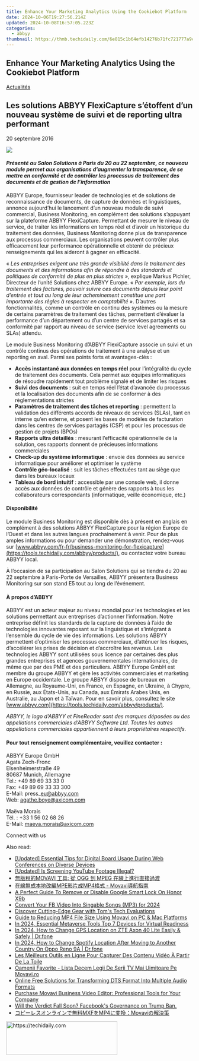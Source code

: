 ```yaml
---
title: Enhance Your Marketing Analytics Using the Cookiebot Platform
date: 2024-10-06T19:27:56.214Z
updated: 2024-10-08T16:57:05.223Z
categories:
  - abbyy
thumbnail: https://thmb.techidaily.com/6e815c1b64efb14276b71fc721777a9cc6b2edabdceffdbe6557dc25c31661ee.jpg
---
```


## Enhance Your Marketing Analytics Using the Cookiebot Platform

[Actualités](https://tools.techidaily.com/abbyy/products/)

## Les solutions ABBYY FlexiCapture s’étoffent d’un nouveau système de suivi et de reporting ultra performant

20 septembre 2016

![](https://content.abbyy.com/-/media/project/abbyy/abbyy/branchtemplates/shutterstock_1272462163_1296-x-729.jpg?h=729&iar=0&w=1296)

#### _Présenté au Salon Solutions à Paris du 20 au 22 septembre, ce nouveau module permet aux organisations d’augmenter la transparence, de se mettre en conformité et de contrôler les processus de traitement des documents et de gestion de l’information_ 

  
ABBYY Europe, fournisseur leader de technologies et de solutions de reconnaissance de documents, de capture de données et linguistiques, annonce aujourd’hui le lancement d’un nouveau module de suivi commercial, Business Monitoring, en complément des solutions s’appuyant sur la plateforme ABBYY FlexiCapture. Permettant de mesurer le niveau de service, de traiter les informations en temps réel et d’avoir un historique du traitement des données, Business Monitoring donne plus de transparence aux processus commerciaux. Les organisations peuvent contrôler plus efficacement leur performance opérationnelle et obtenir de précieux renseignements qui les aideront à gagner en efficacité.  
  
« _Les entreprises exigent une très grande visibilité dans le traitement des documents et des informations afin de répondre à des standards et politiques de conformité de plus en plus strictes_ », explique Markus Pichler, Directeur de l’unité Solutions chez ABBYY Europe. « _Par exemple, lors du traitement des factures, pouvoir suivre ces documents depuis leur point d’entrée et tout au long de leur acheminement constitue une part importante des règles à respecter en comptabilité_ ». D’autres fonctionnalités, comme un contrôle en continu des systèmes ou la mesure de certains paramètres de traitement des tâches, permettent d’évaluer la performance d’un département ou d’un centre de services partagés et sa conformité par rapport au niveau de service (service level agreements ou SLAs) attendu.  
  
Le module Business Monitoring d’ABBYY FlexiCapture associe un suivi et un contrôle continus des opérations de traitement à une analyse et un reporting en aval. Parmi ses points forts et avantages-clés :

* **Accès instantané aux données en temps réel** pour l’intégralité du cycle de traitement des documents. Cela permet aux équipes informatiques de résoudre rapidement tout problème signalé et de limiter les risques
* **Suivi des documents** : suit en temps réel l’état d’avancée du processus et la localisation des documents afin de se conformer à des règlementations strictes
* **Paramètres de traitement des tâches et reporting** : permettent la validation des différents accords de niveaux de services (SLAs), tant en interne qu’en externe, et posent les bases de modèles de facturation dans les centres de services partagés (CSP) et pour les processus de gestion de projets (BPOs)
* **Rapports ultra détaillés** : mesurant l’efficacité opérationnelle de la solution, ces rapports donnent de précieuses informations commerciales
* **Check-up du système informatique** : envoie des données au service informatique pour améliorer et optimiser le système
* **Contrôle géo-localisé** : suit les tâches effectuées tant au siège que dans les bureaux locaux
* **Tableau de bord intuitif** : accessible par une console web, il donne accès aux données de contrôle et génère des rapports à tous les collaborateurs correspondants (informatique, veille économique, etc.)

#### Disponibilité

Le module Business Monitoring est disponible dès à présent en anglais en complément à des solutions ABBYY FlexiCapture pour la région Europe de l’Ouest et dans les autres langues prochainement à venir. Pour de plus amples informations ou pour demander une démonstration, rendez-vous sur [www.abbyy.com/fr-fr/business-monitoring-for-flexicapture](https://tools.techidaily.com/abbyy/products/), ou contactez votre bureau ABBYY local.

À l’occasion de sa participation au Salon Solutions qui se tiendra du 20 au 22 septembre à Paris-Porte de Versailles, ABBYY présentera Business Monitoring sur son stand E5 tout au long de l’événement.

#### À propos d’ABBYY

ABBYY est un acteur majeur au niveau mondial pour les technologies et les solutions permettant aux entreprises d’actionner l’information. Notre entreprise définit les standards de la capture de données à l’aide de technologies innovantes reposant sur la linguistique et s’intégrant à l’ensemble du cycle de vie des informations. Les solutions ABBYY permettent d’optimiser les processus commerciaux, d’atténuer les risques, d’accélérer les prises de décision et d’accroître les revenus. Les technologies ABBYY sont utilisées sous licence par certaines des plus grandes entreprises et agences gouvernementales internationales, de même que par des PME et des particuliers. ABBYY Europe GmbH est membre du groupe ABBYY et gère les activités commerciales et marketing en Europe occidentale. Le groupe ABBYY dispose de bureaux en Allemagne, au Royaume-Uni, en France, en Espagne, en Ukraine, à Chypre, en Russie, aux États-Unis, au Canada, aux Émirats Arabes Unis, en Australie, au Japon et à Taïwan. Pour en savoir plus, consultez le site [www.abbyy.com](https://tools.techidaily.com/abbyy/products/).

_ABBYY, le logo d’ABBYY et FineReader sont des marques déposées ou des appellations commerciales d’ABBYY Software Ltd. Toutes les autres appellations commerciales appartiennent à leurs propriétaires respectifs._

#### Pour tout renseignement complémentaire, veuillez contacter :

ABBYY Europe GmbH  
Agata Zech-Fronc  
Elsenheimerstraße 49   
80687 Munich, Allemagne  
Tel.: +49 89 69 33 33 0  
Fax: +49 89 69 33 33 300  
E-Mail: press\_eu@abbyy.com  
Web: agathe.boye@axicom.com   
  
Maëva Morais  
Tél. : +33 1 56 02 68 26  
E-Mail: [maeva.morais@axicom.com](https://tools.techidaily.com/abbyy/products/)

Connect with us

<ins class="adsbygoogle"
     style="display:block"
     data-ad-format="autorelaxed"
     data-ad-client="ca-pub-7571918770474297"
     data-ad-slot="1223367746"></ins>

<ins class="adsbygoogle"
     style="display:block"
     data-ad-client="ca-pub-7571918770474297"
     data-ad-slot="8358498916"
     data-ad-format="auto"
     data-full-width-responsive="true"></ins>

<span class="atpl-alsoreadstyle">Also read:</span>
<div><ul>
<li><a href="https://on-screen-recording.techidaily.com/updated-essential-tips-for-digital-board-usage-during-web-conferences-on-diverse-devices/"><u>[Updated] Essential Tips for Digital Board Usage During Web Conferences on Diverse Devices</u></a></li>
<li><a href="https://facebook-record-videos.techidaily.com/updated-is-screening-youtube-footage-illegal/"><u>[Updated] Is Screening YouTube Footage Illegal?</u></a></li>
<li><a href="https://solve-manuals.techidaily.com/movavi-ogg-mpeg/"><u>無版稅的MOVAVI 工具: 從 OGG 到 MPEG 在線上進行直接過渡</u></a></li>
<li><a href="https://solve-manuals.techidaily.com/1726227954884-mpemp4-movavi/"><u>在線無成本地改編MPE影片成MP4格式 - Movavi導航指南</u></a></li>
<li><a href="https://easy-unlock-android.techidaily.com/a-perfect-guide-to-remove-or-disable-google-smart-lock-on-honor-x9b-by-drfone-android/"><u>A Perfect Guide To Remove or Disable Google Smart Lock On Honor X9b</u></a></li>
<li><a href="https://facebook-clips.techidaily.com/convert-your-fb-video-into-singable-songs-mp3-for-2024/"><u>Convert Your FB Video Into Singable Songs (MP3) for 2024</u></a></li>
<li><a href="https://hardware-reviews.techidaily.com/discover-cutting-edge-gear-with-toms-tech-evaluations/"><u>Discover Cutting-Edge Gear with Tom's Tech Evaluations</u></a></li>
<li><a href="https://solve-manuals.techidaily.com/guide-to-reducing-mp4-file-size-using-movavi-on-pc-and-mac-platforms/"><u>Guide to Reducing MP4 File Size Using Movavi on PC & Mac Platforms</u></a></li>
<li><a href="https://vp-tips.techidaily.com/in-2024-essential-metaverse-tools-top-7-devices-for-virtual-readiness/"><u>In 2024, Essential Metaverse Tools Top 7 Devices for Virtual Readiness</u></a></li>
<li><a href="https://location-social.techidaily.com/in-2024-how-to-change-gps-location-on-zte-axon-40-lite-easily-and-safely-drfone-by-drfone-virtual-android/"><u>In 2024, How to Change GPS Location on ZTE Axon 40 Lite Easily & Safely | Dr.fone</u></a></li>
<li><a href="https://review-topics.techidaily.com/in-2024-how-to-change-spotify-location-after-moving-to-another-country-on-oppo-reno-9a-drfone-by-drfone-virtual-android/"><u>In 2024, How to Change Spotify Location After Moving to Another Country On Oppo Reno 9A | Dr.fone</u></a></li>
<li><a href="https://solve-manuals.techidaily.com/les-meilleurs-outils-en-ligne-pour-capturer-des-contenu-video-a-partir-de-la-toile/"><u>Les Meilleurs Outils en Ligne Pour Capturer Des Contenu Vidéo À Partir De La Toile</u></a></li>
<li><a href="https://solve-manuals.techidaily.com/oamenii-favorite-lista-decem-legii-de-serii-tv-mai-uimitoare-pe-movaviro/"><u>Oamenii Favorite - Lista Decem Legii De Serii TV Mai Uimitoare Pe Movavi.ro</u></a></li>
<li><a href="https://solve-manuals.techidaily.com/online-free-solutions-for-transforming-dts-format-into-multiple-audio-formats/"><u>Online Free Solutions for Transforming DTS Format Into Multiple Audio Formats</u></a></li>
<li><a href="https://solve-manuals.techidaily.com/purchase-movavi-business-video-editor-professional-tools-for-your-company/"><u>Purchase Movavi Business Video Editor: Professional Tools for Your Company</u></a></li>
<li><a href="https://facebook.techidaily.com/1719152117996-will-the-verdict-fall-soon-facebooks-governance-on-trump-ban/"><u>Will the Verdict Fall Soon? Facebook's Governance on Trump Ban.</u></a></li>
<li><a href="https://solve-manuals.techidaily.com/mxfmp4movavi/"><u>コピーレスオンラインで無料MXFをMP4に変換：Movaviの解決策</u></a></li>
</ul></div>

<!-- affiliate ads begin -->
<a href="https://aligracehair.sjv.io/c/5597632/2016143/19272" target="_top" id="2016143">
  <img src="//a.impactradius-go.com/display-ad/19272-2016143" border="0" alt="https://techidaily.com" width="300" height="90"/>
</a>
<img height="0" width="0" src="https://aligracehair.sjv.io/i/5597632/2016143/19272" style="position:absolute;visibility:hidden;" border="0" />
<!-- affiliate ads end -->

